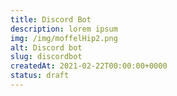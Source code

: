 ```yaml
---
title: Discord Bot
description: lorem ipsum
img: /img/moffelHip2.png
alt: Discord bot
slug: discordbot
createdAt: 2021-02-22T00:00:00+0000
status: draft
---
```

